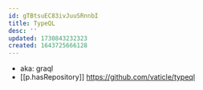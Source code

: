 ```yaml
---
id: gTBtsuEC83ivJuuSRnnbI
title: TypeQL
desc: ''
updated: 1730843232323
created: 1643725666128
---
```



- aka: graql
- [[p.hasRepository]] https://github.com/vaticle/typeql
